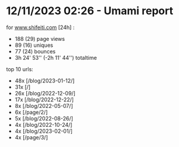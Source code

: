 # 12/11/2023 02:26 - Umami report
for www.shifeiti.com [24h] :

 - 188 (29) page views
 - 89 (16) uniques
 - 77 (24) bounces
 - 3h 24' 53'' (-2h 11' 44'') totaltime


top 10 urls:
 - 48x [/blog/2023-01-12/]
 - 31x [/]
 - 26x [/blog/2022-12-09/]
 - 17x [/blog/2022-12-22/]
 - 8x [/blog/2022-05-07/]
 - 6x [/page/2/]
 - 5x [/blog/2022-08-26/]
 - 4x [/blog/2022-10-24/]
 - 4x [/blog/2023-02-01/]
 - 4x [/page/3/]


